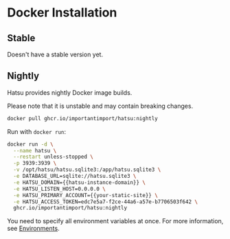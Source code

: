 # Docker Installation

## Stable

Doesn't have a stable version yet.

## Nightly

Hatsu provides nightly Docker image builds.

Please note that it is unstable and may contain breaking changes.

```bash
docker pull ghcr.io/importantimport/hatsu:nightly
```

Run with `docker run`:

```bash
docker run -d \
  --name hatsu \
  --restart unless-stopped \
  -p 3939:3939 \
  -v /opt/hatsu/hatsu.sqlite3:/app/hatsu.sqlite3 \
  -e DATABASE_URL=sqlite://hatsu.sqlite3 \
  -e HATSU_DOMAIN={{hatsu-instance-domain}} \
  -e HATSU_LISTEN_HOST=0.0.0.0 \
  -e HATSU_PRIMARY_ACCOUNT={{your-static-site}} \
  -e HATSU_ACCESS_TOKEN=edc7e5a7-f2ce-44a6-a57e-b7706503f642 \
  ghcr.io/importantimport/hatsu:nightly
```

You need to specify all environment variables at once. For more information, see [Environments](./environments.md).

<!-- You can also use the docker-compose example in examples. (TODO) -->

